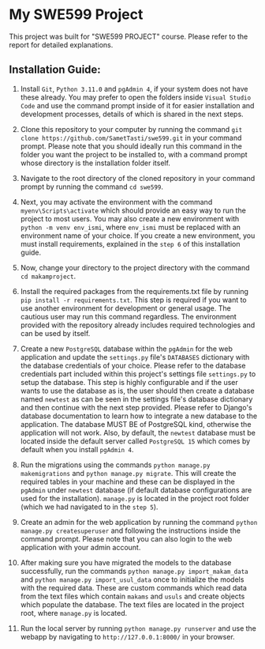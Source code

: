 # My SWE599 Project
This project was built for "SWE599 PROJECT" course.
Please refer to the report for detailed explanations.

## Installation Guide:

1. Install `Git`, `Python 3.11.0` and `pgAdmin 4`, if your system does not have these already. You may prefer to open the folders inside `Visual Studio Code` and use the command prompt inside of it for easier installation and development processes, details of which is shared in the next steps.

2. Clone this repository to your computer by running the command `git clone https://github.com/SametTasti/swe599.git` in your command prompt. Please note that you should ideally run this command in the folder you want the project to be installed to, with a command prompt whose directory is the installation folder itself.

3. Navigate to the root directory of the cloned repository in your command prompt by running the command `cd swe599`.

4. Next, you may activate the environment with the command `myenv\Scripts\activate` which should provide an easy way to run the project to most users. You may also create a new environment with `python -m venv env_ismi`, where `env_ismi` must be replaced with an environment name of your choice. If you create a new environment, you must install requirements, explained in the `step 6` of this installation guide.

5. Now, change your directory to the project directory with the command `cd makamproject`.

6. Install the required packages from the requirements.txt file by running `pip install -r requirements.txt`. This step is required if you want to use another environment for development or general usage. The cautious user may run this command regardless. The environment provided with the repository already includes required technologies and can be used by itself.

7. Create a new `PostgreSQL` database within the `pgAdmin` for the web application and update the `settings.py` file's `DATABASES` dictionary with the database credentials of your choice. Please refer to the database credentials part included within this project's settings file `settings.py` to setup the database. This step is highly configurable and if the user wants to use the database as is, the user should then create a database named `newtest` as can be seen in the settings file's database dictionary and then continue with the next step provided. Please refer to Django's database documentation to learn how to integrate a new database to the application. The database MUST BE of PostgreSQL kind, otherwise the application will not work. Also, by default, the `newtest` database must be located inside the default server called `PostgreSQL 15` which comes by default when you install `pgAdmin 4`.

8. Run the migrations using the commands `python manage.py makemigrations` and `python manage.py migrate`. This will create the required tables in your machine and these can be displayed in the `pgAdmin` under `newtest` database (if default database configurations are used for the installation). `manage.py` is located in the project root folder (which we had navigated to in the `step 5`).

9. Create an admin for the web application by running the command `python manage.py createsuperuser` and following the instructions inside the command prompt. Please note that you can also login to the web application with your admin account.

10. After making sure you have migrated the models to the database successfully, run the commands `python manage.py import_makam_data` and `python manage.py import_usul_data` once to initialize the models with the required data. These are custom commands which read data from the text files which contain `makams` and `usuls` and create objects which populate the database. The text files are located in the project root, where `manage.py` is located.

10. Run the local server by running `python manage.py runserver` and use the webapp by navigating to `http://127.0.0.1:8000/` in your browser.
